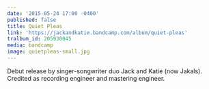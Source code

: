 ```yaml
---
date: '2015-05-24 17:00 -0400'
published: false
title: Quiet Pleas
link: 'https://jackandkatie.bandcamp.com/album/quiet-pleas'
tralbum_id: 205930045
media: bandcamp
image: quietpleas-small.jpg
---
```

Debut release by singer-songwriter duo Jack and Katie (now Jakals). Credited as recording engineer and mastering engineer.
